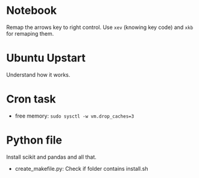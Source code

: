 # Notebook

Remap the arrows key to right control. Use `xev` (knowing key code) and `xkb`
for remaping them.

# Ubuntu Upstart

Understand how it works.

# Cron task

+ free memory: `sudo sysctl -w vm.drop_caches=3`

# Python file

Install scikit and pandas and all that.

+ create_makefile.py: Check if folder contains install.sh
